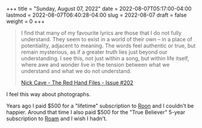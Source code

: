 +++
title = "Sunday, August 07, 2022"
date = 2022-08-07T05:17:00-04:00
lastmod = 2022-08-07T06:40:28-04:00
slug = 2022-08-07
draft = false
weight = 0
+++

> I find that many of my favourite lyrics are those that I do not fully understand. They seem to exist in a world of their own – in a place of potentiality, adjacent to meaning. The words feel authentic or true, but remain mysterious, as if a greater truth lies just beyond our understanding. I see this, not just within a song, but within life itself, where awe and wonder live in the tension between what we understand and what we do not understand.
>
> [Nick Cave - The Red Hand Files - Issue #202](https://www.theredhandfiles.com/my-favourite-lyrics/)

I feel this way about photographs.

Years ago I paid $500 for a "lifetime" subscription to [Roon](https://roonlabs.com) and I couldn't be happier. Around that time I also paid $500 for the "True Believer" 5-year subscription to [Roam](https://roamresearch.com) and I wish I hadn't.

[//]: # "Exported with love from a post written in Org mode"
[//]: # "- https://github.com/kaushalmodi/ox-hugo"
